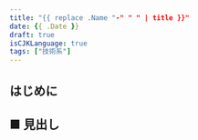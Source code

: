 ```yaml
---
title: "{{ replace .Name "-" " " | title }}"
date: {{ .Date }}
draft: true
isCJKLanguage: true
tags: ["技術系"]
---
```


## はじめに

## ■ 見出し

